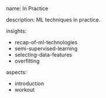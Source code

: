 name: In Practice

description: ML techniques in practice.

insights:
  - recap-of-ml-technologies
  - semi-supervised-learning
  - selecting-data-features
  - overfitting
  
aspects:
  - introduction
  - workout

